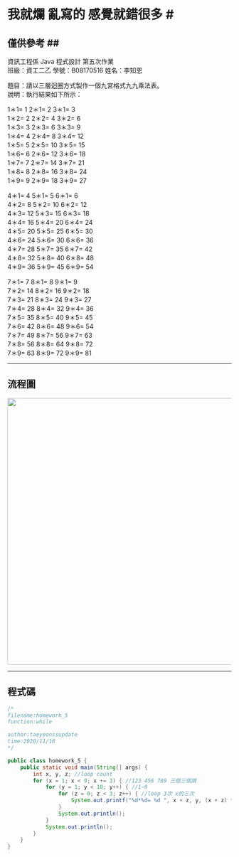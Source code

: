 # 我就爛 亂寫的 感覺就錯很多 #<br>
## 僅供參考 ##<br>
資訊工程係  Java 程式設計  第五次作業<br>
班級：資工二乙 學號：B08170516   姓名：李知恩<br>

題目：請以三層迴圈方式製作一個九宮格式九九乘法表。<br>
說明：執行結果如下所示：<br>

1＊1= 1 2＊1= 2 3＊1= 3<br>
1＊2= 2 2＊2= 4 3＊2= 6<br>
1＊3= 3 2＊3= 6 3＊3= 9<br>
1＊4= 4 2＊4= 8 3＊4= 12<br>
1＊5= 5 2＊5= 10 3＊5= 15<br>
1＊6= 6 2＊6= 12 3＊6= 18<br>
1＊7= 7 2＊7= 14 3＊7= 21<br>
1＊8= 8 2＊8= 16 3＊8= 24<br>
1＊9= 9 2＊9= 18 3＊9= 27<br>

4＊1= 4 5＊1= 5 6＊1= 6<br>
4＊2= 8 5＊2= 10 6＊2= 12<br>
4＊3= 12 5＊3= 15 6＊3= 18<br>
4＊4= 16 5＊4= 20 6＊4= 24<br>
4＊5= 20 5＊5= 25 6＊5= 30<br>
4＊6= 24 5＊6= 30 6＊6= 36<br>
4＊7= 28 5＊7= 35 6＊7= 42<br>
4＊8= 32 5＊8= 40 6＊8= 48<br>
4＊9= 36 5＊9= 45 6＊9= 54<br>

7＊1= 7 8＊1= 8 9＊1= 9<br>
7＊2= 14 8＊2= 16 9＊2= 18<br>
7＊3= 21 8＊3= 24 9＊3= 27<br>
7＊4= 28 8＊4= 32 9＊4= 36<br>
7＊5= 35 8＊5= 40 9＊5= 45<br>
7＊6= 42 8＊6= 48 9＊6= 54<br>
7＊7= 49 8＊7= 56 9＊7= 63<br>
7＊8= 56 8＊8= 64 9＊8= 72<br>
7＊9= 63 8＊9= 72 9＊9= 81<br>

---

## 流程圖 #

<!-- ```flow
start=>start: 開始
11=>operation: int x y z
12=>condition: 123 456 789 三個三個跳
13=>condition: 1~9
14=>condition: loop 3次 x的三次
15=>inputoutput: "%d*%d= %d "
17=>inputoutput: 換行
19=>inputoutput: 換行
end=>end: 結束

start->11->12(yes)->13(yes)->14(yes)->15->end
14(no)->17->13
13(no)->19->12
``` -->

<img src="https://github.com/taeyeonssupdate/zerojudge/blob/master/images/homework_5_flowchart.png?raw=true" width="600">

---

## 程式碼 ##

```java
/*
filename:homework_5
function:while 

author:taeyeonssupdate
time:2020/11/16
*/

public class homework_5 {
    public static void main(String[] args) {
        int x, y, z; //loop count
        for (x = 1; x < 9; x += 3) { //123 456 789 三個三個跳
            for (y = 1; y < 10; y++) { //1~9
                for (z = 0; z < 3; z++) { //loop 3次 x的三次
                    System.out.printf("%d*%d= %d ", x + z, y, (x + z) * y);
                }
                System.out.println();
            }
            System.out.println();
        }
    }
}
```